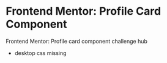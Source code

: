 # Frontend Mentor: Profile Card Component
Frontend Mentor: Profile card component challenge hub
- desktop css missing
